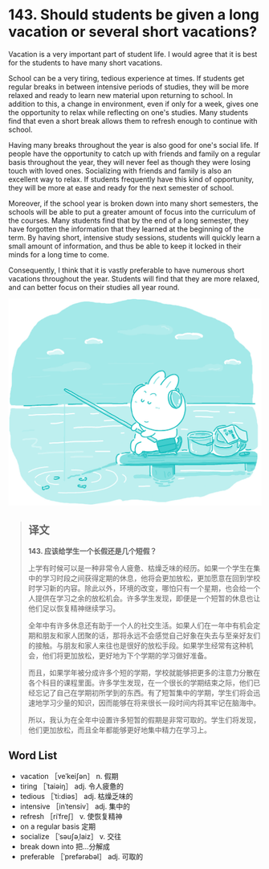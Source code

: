 # 143. Should students be given a long vacation or several short vacations?

Vacation is a very important part of student life. I would agree that it is best for the students to have many short vacations.

School can be a very tiring, tedious experience at times. If students get regular breaks in between intensive periods of studies, they will be more relaxed and ready to learn new material upon returning to school. In addition to this, a change in environment, even if only for a week, gives one the opportunity to relax while reflecting on one's studies. Many students find that even a short break allows them to refresh enough to continue with school.

Having many breaks throughout the year is also good for one's social life. If people have the opportunity to catch up with friends and family on a regular basis throughout the year, they will never feel as though they were losing touch with loved ones. Socializing with friends and family is also an excellent way to relax. If students frequently have this kind of opportunity, they will be more at ease and ready for the next semester of school.

Moreover, if the school year is broken down into many short semesters, the schools will be able to put a greater amount of focus into the curriculum of the courses. Many students find that by the end of a long semester, they have forgotten the information that they learned at the beginning of the term. By having short, intensive study sessions, students will quickly learn a small amount of information, and thus be able to keep it locked in their minds for a long time to come.

Consequently, I think that it is vastly preferable to have numerous short vacations throughout the year. Students will find that they are more relaxed, and can better focus on their studies all year round.

![](.gitbook/assets/toefl-ibt-high-score-essays-143.jpg)

> ## 译文
>
> **143. 应该给学生一个长假还是几个短假？**
>
> 上学有时候可以是一种非常令人疲惫、枯燥乏味的经历。如果一个学生在集中的学习时段之间获得定期的休息，他将会更加放松，更加愿意在回到学校时学习新的内容。除此以外，环境的改变，哪怕只有一个星期，也会给一个人提供在学习之余的放松机会。许多学生发现，即便是一个短暂的休息也让他们足以恢复精神继续学习。
>
> 全年中有许多休息还有助于一个人的社交生活。如果人们在一年中有机会定期和朋友和家人团聚的话，那将永远不会感觉自己好象在失去与至亲好友们的接触。与朋友和家人来往也是很好的放松手段。如果学生经常有这种机会，他们将更加放松，更好地为下个学期的学习做好准备。
>
> 而且，如果学年被分成许多个短的学期，学校就能够把更多的注意力分散在各个科目的课程里面。许多学生发现，在一个很长的学期结束之际，他们已经忘记了自己在学期初所学到的东西。有了短暂集中的学期，学生们将会迅速地学习少量的知识，因而能够在将来很长一段时间内将其牢记在脑海中。
>
> 所以，我认为在全年中设置许多短暂的假期是非常可取的。学生们将发现，他们更加放松，而且全年都能够更好地集中精力在学习上。

## Word List

* vacation ［veˈkeiʃən］ n. 假期
* tiring ［ˈtaiəiŋ］ adj. 令人疲惫的
* tedious ［ˈti:diəs］ adj. 枯燥乏味的
* intensive ［inˈtensiv］ adj. 集中的
* refresh ［riˈfreʃ］ v. 使恢复精神
* on a regular basis 定期
* socialize ［ˈsəuʃəˌlaiz］ v. 交往
* break down into 把…分解成
* preferable ［ˈprefərəbəl］ adj. 可取的

